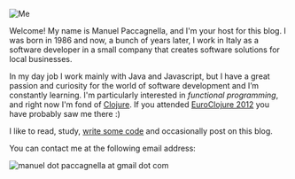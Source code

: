![Me](/images/me.png)

Welcome! My name is Manuel Paccagnella, and I'm your host for this blog. I was born in 1986 and now, a bunch of years later, I work in Italy as a software developer in a small company that creates software solutions for local businesses.

In my day job I work mainly with Java and Javascript, but I have a great passion and curiosity for the world of software development and I’m constantly learning. I'm particularly interested in *functional programming*, and right now I'm fond of [Clojure](http://clojure.org/). If you attended [EuroClojure 2012](http://euroclojure.com/2012/) you have probably saw me there :)

I like to read, study, [write some code](https://github.com/manuelp) and occasionally post on this blog.

You can contact me at the following email address:

![manuel dot paccagnella at gmail dot com](/images/email.png)
